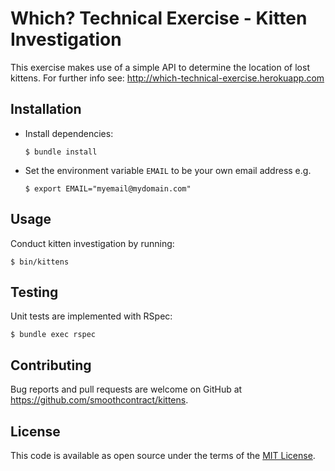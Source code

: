 # Which? Technical Exercise - Kitten Investigation

This exercise makes use of a simple API to determine the location of lost kittens.
For further info see: http://which-technical-exercise.herokuapp.com


## Installation

* Install dependencies:

  ```
  $ bundle install
  ```

* Set the environment variable `EMAIL` to be your own email address e.g.

  ```
  $ export EMAIL="myemail@mydomain.com"
  ```


## Usage

Conduct kitten investigation by running:

  ```
  $ bin/kittens
  ```


## Testing

Unit tests are implemented with RSpec:

  ```
  $ bundle exec rspec
  ```


## Contributing

Bug reports and pull requests are welcome on GitHub at https://github.com/smoothcontract/kittens.

## License

This code is available as open source under the terms of the [MIT License](http://opensource.org/licenses/MIT).
